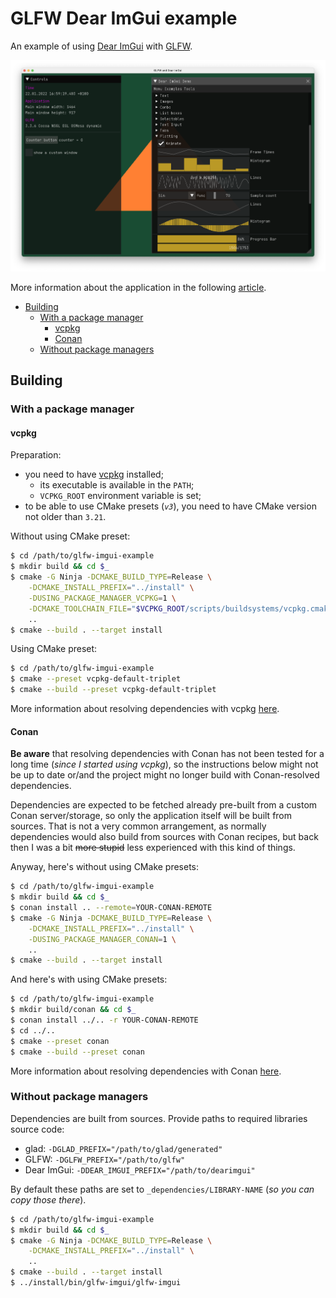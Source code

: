 # GLFW Dear ImGui example

An example of using [Dear ImGui](https://github.com/ocornut/imgui) with [GLFW](https://www.glfw.org).

![GLFW and Dear ImGui](/img/screenshot.png "GLFW and Dear ImGui")

More information about the application in the following [article](https://decovar.dev/blog/2019/08/04/glfw-dear-imgui/).

<!-- MarkdownTOC -->

- [Building](#building)
    - [With a package manager](#with-a-package-manager)
        - [vcpkg](#vcpkg)
        - [Conan](#conan)
    - [Without package managers](#without-package-managers)

<!-- /MarkdownTOC -->

## Building

### With a package manager

#### vcpkg

Preparation:

- you need to have [vcpkg](https://vcpkg.io/) installed;
    + its executable is available in the `PATH`;
    + `VCPKG_ROOT` environment variable is set;
- to be able to use CMake presets (*`v3`*), you need to have CMake version not older than `3.21`.

Without using CMake preset:

``` sh
$ cd /path/to/glfw-imgui-example
$ mkdir build && cd $_
$ cmake -G Ninja -DCMAKE_BUILD_TYPE=Release \
    -DCMAKE_INSTALL_PREFIX="../install" \
    -DUSING_PACKAGE_MANAGER_VCPKG=1 \
    -DCMAKE_TOOLCHAIN_FILE="$VCPKG_ROOT/scripts/buildsystems/vcpkg.cmake" \
    ..
$ cmake --build . --target install
```

Using CMake preset:

``` sh
$ cd /path/to/glfw-imgui-example
$ cmake --preset vcpkg-default-triplet
$ cmake --build --preset vcpkg-default-triplet
```

More information about resolving dependencies with vcpkg [here](https://decovar.dev/blog/2022/10/30/cpp-dependencies-with-vcpkg/).

#### Conan

**Be aware** that resolving dependencies with Conan has not been tested for a long time (*since I started using vcpkg*), so the instructions below might not be up to date or/and the project might no longer build with Conan-resolved dependencies.

Dependencies are expected to be fetched already pre-built from a custom Conan server/storage, so only the application itself will be built from sources. That is not a very common arrangement, as normally dependencies would also build from sources with Conan recipes, but back then I was a bit ~~more stupid~~ less experienced with this kind of things.

Anyway, here's without using CMake presets:

``` sh
$ cd /path/to/glfw-imgui-example
$ mkdir build && cd $_
$ conan install .. --remote=YOUR-CONAN-REMOTE
$ cmake -G Ninja -DCMAKE_BUILD_TYPE=Release \
    -DCMAKE_INSTALL_PREFIX="../install" \
    -DUSING_PACKAGE_MANAGER_CONAN=1 \
    ..
$ cmake --build . --target install
```

And here's with using CMake presets:

``` sh
$ cd /path/to/glfw-imgui-example
$ mkdir build/conan && cd $_
$ conan install ../.. -r YOUR-CONAN-REMOTE
$ cd ../..
$ cmake --preset conan
$ cmake --build --preset conan
```

More information about resolving dependencies with Conan [here](https://decovar.dev/blog/2022/02/06/cpp-dependencies-with-conan/).

### Without package managers

Dependencies are built from sources. Provide paths to required libraries source code:

- glad: `-DGLAD_PREFIX="/path/to/glad/generated"`
- GLFW: `-DGLFW_PREFIX="/path/to/glfw"`
- Dear ImGui: `-DDEAR_IMGUI_PREFIX="/path/to/dearimgui"`

By default these paths are set to `_dependencies/LIBRARY-NAME` (*so you can copy those there*).

``` sh
$ cd /path/to/glfw-imgui-example
$ mkdir build && cd $_
$ cmake -G Ninja -DCMAKE_BUILD_TYPE=Release \
    -DCMAKE_INSTALL_PREFIX="../install" \
    ..
$ cmake --build . --target install
$ ../install/bin/glfw-imgui/glfw-imgui
```
